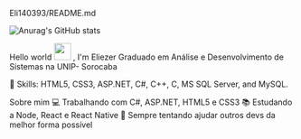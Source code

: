 Eli140393/README.md


![Anurag's GitHub stats](https://github-readme-stats.vercel.app/api?username=Eli140393&show_icons=true&theme=radical)


 Hello world <img src=https://github.com/TheDudeThatCode/TheDudeThatCode/blob/master/Assets/Earth.gif width="30"> , I'm Eliezer 
Graduado em Análise e Desenvolvimento de Sistemas  na UNIP- Sorocaba 

🚀 Skills: HTML5, CSS3, ASP.NET, C#, C++, C, MS SQL Server, and MySQL.

Sobre mim
💻 Trabalhando com C#, ASP.NET, HTML5 e CSS3
📚 Estudando a Node, React e React Native
💜 Sempre tentando ajudar outros devs da melhor forma possível
